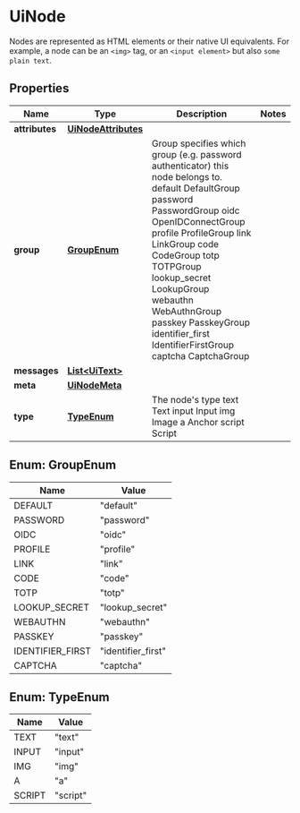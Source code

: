 

# UiNode

Nodes are represented as HTML elements or their native UI equivalents. For example, a node can be an `<img>` tag, or an `<input element>` but also `some plain text`.

## Properties

| Name | Type | Description | Notes |
|------------ | ------------- | ------------- | -------------|
|**attributes** | [**UiNodeAttributes**](UiNodeAttributes.md) |  |  |
|**group** | [**GroupEnum**](#GroupEnum) | Group specifies which group (e.g. password authenticator) this node belongs to. default DefaultGroup password PasswordGroup oidc OpenIDConnectGroup profile ProfileGroup link LinkGroup code CodeGroup totp TOTPGroup lookup_secret LookupGroup webauthn WebAuthnGroup passkey PasskeyGroup identifier_first IdentifierFirstGroup captcha CaptchaGroup |  |
|**messages** | [**List&lt;UiText&gt;**](UiText.md) |  |  |
|**meta** | [**UiNodeMeta**](UiNodeMeta.md) |  |  |
|**type** | [**TypeEnum**](#TypeEnum) | The node&#39;s type text Text input Input img Image a Anchor script Script |  |



## Enum: GroupEnum

| Name | Value |
|---- | -----|
| DEFAULT | &quot;default&quot; |
| PASSWORD | &quot;password&quot; |
| OIDC | &quot;oidc&quot; |
| PROFILE | &quot;profile&quot; |
| LINK | &quot;link&quot; |
| CODE | &quot;code&quot; |
| TOTP | &quot;totp&quot; |
| LOOKUP_SECRET | &quot;lookup_secret&quot; |
| WEBAUTHN | &quot;webauthn&quot; |
| PASSKEY | &quot;passkey&quot; |
| IDENTIFIER_FIRST | &quot;identifier_first&quot; |
| CAPTCHA | &quot;captcha&quot; |



## Enum: TypeEnum

| Name | Value |
|---- | -----|
| TEXT | &quot;text&quot; |
| INPUT | &quot;input&quot; |
| IMG | &quot;img&quot; |
| A | &quot;a&quot; |
| SCRIPT | &quot;script&quot; |



